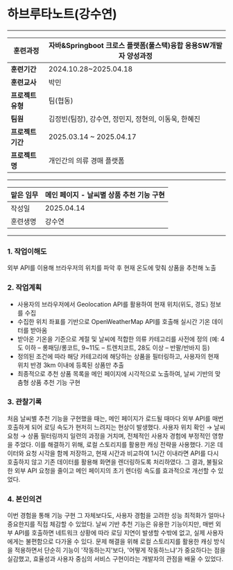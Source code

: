 # 하브루타노트(강수연)

---

| **훈련과정** | 자바&Springboot 크로스 플랫폼(풀스택)융합 응용SW개발자 양성과정 |
| --- | --- |
| **훈련기간** | 2024.10.28~2025.04.18 |
| **훈련교사** | 박민 |
| **프로젝트 유형** | 팀(협동) |
| **팀원** | 김정빈(팀장), 강수연, 정민지, 정현의, 이동욱, 한혜진 |
| **프로젝트 기간** | 2025.03.14 ~ 2025.04.17 |
| **프로젝트명** | 개인간의 의류 경매 플랫폼 |

---

| 맡은 임무 | 메인 페이지 - 날씨별 상품 추천 기능 구현 |
| --- | --- |
| 작성일 | 2025.04.14 |
| 훈련생명 | 강수연 |

---

### 1. 작업이해도

외부 API를 이용해 브라우저의 위치를 파악 후 현재 온도에 맞춰 상품을 추천해 노출

### 2. 작업계획

- 사용자의 브라우저에서 Geolocation API를 활용하여 현재 위치(위도, 경도) 정보를 수집
- 수집한 위치 좌표를 기반으로 OpenWeatherMap API를 호출해 실시간 기온 데이터를 받아옴
- 받아온 기온을 기준으로 계절 및 날씨에 적합한 의류 카테고리를 사전에 정의
  (예: 4도 이하 – 롱패딩/롱코트, 9~11도 – 트렌치코트, 28도 이상 – 반팔/반바지 등)
- 정의된 조건에 따라 해당 카테고리에 해당하는 상품을 필터링하고, 사용자의 현재 위치 반경 3km 이내에 등록된 상품만 추출
- 최종적으로 추천 상품 목록을 메인 페이지에 시각적으로 노출하여, 날씨 기반의 맞춤형 상품 추천 기능 구현

### 3. 관찰기록

처음 날씨별 추천 기능을 구현했을 때는, 메인 페이지가 로드될 때마다 외부 API를 매번 호출하게 되어 로딩 속도가 현저히 느려지는 현상이 발생했다.
사용자 위치 확인 → 날씨 요청 → 상품 필터링까지 일련의 과정을 거치며, 전체적인 사용자 경험에 부정적인 영향을 주었다.
이를 해결하기 위해, 로컬 스토리지를 활용한 캐싱 전략을 사용했다.
기온 데이터와 요청 시각을 함께 저장하고, 현재 시간과 비교하여 1시간 이내라면 API를 다시 호출하지 않고 기존 데이터를 활용해 화면을 렌더링하도록 처리하였다.
그 결과, 불필요한 외부 API 요청을 줄이고 메인 페이지의 초기 렌더링 속도를 효과적으로 개선할 수 있었다.

### 4. 본인의견

이번 경험을 통해 기능 구현 그 자체보다도, 사용자 경험을 고려한 성능 최적화가 얼마나 중요한지를 직접 체감할 수 있었다. 
날씨 기반 추천 기능은 유용한 기능이지만, 매번 외부 API를 호출하면 네트워크 상황에 따라 로딩 지연이 발생할 수밖에 없고, 실제 사용자에게는 불편함으로 다가올 수 있다.
문제 해결을 위해 로컬 스토리지를 활용한 캐싱 방식을 적용하면서 단순히 기능이 '작동하는지'보다, '어떻게 작동하느냐'가 중요하다는 점을 실감했고, 효율성과 사용자 중심의 서비스 구현이라는 개발자의 관점을 배울 수 있었다.

